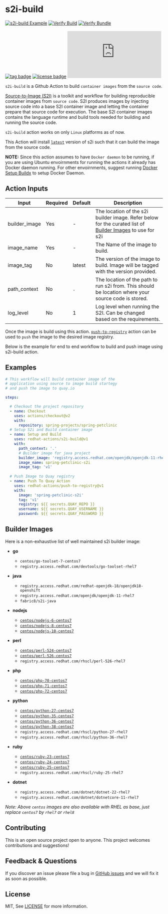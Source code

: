 # s2i-build
[![s2i-build Example](https://github.com/redhat-actions/s2i-build/workflows/Build%20and%20Push/badge.svg)](https://github.com/redhat-actions/s2i-build/actions?query=workflow%3A"Build+and+Push")
[![Verify Build](https://github.com/redhat-actions/s2i-build/workflows/Install%20and%20Build/badge.svg)](https://github.com/redhat-actions/s2i-build/actions?query=workflow%3A%22Install%2C+Build+and+Test%22)
[![Verify Bundle](https://github.com/redhat-actions/s2i-build/workflows/Verify%20Bundle/badge.svg)](https://github.com/redhat-actions/s2i-build/actions?query=workflow%3A%22Verify+Bundle%22)
<br></br>
[![tag badge](https://img.shields.io/github/v/tag/redhat-actions/s2i-build?sort=semver)](https://github.com/redhat-actions/s2i-build/tags)
[![license badge](https://img.shields.io/github/license/redhat-actions/s2i-build)](./LICENSE)
[![size badge](https://img.shields.io/github/size/redhat-actions/s2i-build/dist/index.js)](./dist)

`s2i-build` is a Github Action to build `container images` from the `source code`.

[Source-to-Image (S2I)](https://github.com/openshift/source-to-image) is a toolkit and workflow for building reproducible
container images from `source code`.
S2I produces images by injecting source code into a base S2I container image
and letting the container prepare that source code for execution. The base
S2I container images contains the language runtime and build tools needed for
building and running the source code.

`s2i-build` action works on only `Linux` platforms as of now.

This Action will install [`latest`](https://github.com/openshift/source-to-image/releases/tag/v1.3.1) version of s2i such that it can build the image
from the source code.

**NOTE:** Since this action assumes to have `Docker daemon` to be running, if you are using Ubuntu envoirnments for running the actions it already has Docker daemon running. 
For other envoirnments, suggest running [Docker Setup Buildx](https://github.com/marketplace/actions/docker-setup-buildx) to setup Docker Daemon.

## Action Inputs

<table>
  <thead>
    <tr>
      <th>Input</th>
      <th>Required</th>
      <th>Default</th>
      <th>Description</th>
    </tr>
  </thead>

  <tr>
    <td>builder_image</td>
    <td>Yes</td>
    <td>-</td>
    <td>The location of the s2i builder image. Refer below for the curated list of
    <a href="#builder-images">Builder Images</a>
    to use for s2i </td>
  </tr>

  <tr>
    <td>image_name</td>
     <td>Yes</td>
    <td>-</td>
    <td>The Name of the image to build. </td>
  </tr>

  <tr>
    <td>image_tag</td>
    <td>No</td>
    <td>latest</td>
    <td>The version of the image to build. Image will be tagged with the version provided.</td>
  </tr>

  <tr>
    <td>path_context</td>
    <td>No</td>
    <td><code>.</code></td>
    <td>The location of the path to run s2i from. This should be location where your source code is stored. </td>
  </tr>

  <tr>
    <td>log_level</td>
    <td>No</td>
    <td>1</td>
    <td>Log level when running the S2I. Can be changed based on the requirements. </td>
  </tr>

</table>

Once the image is build using this action. [`push-to-registry`](https://github.com/redhat-actions/push-to-registry) action can be used to `push` the image to the desired image registry.

Below is the example for end to end workflow to build and push image using s2i-build action.

## Examples

```yaml
# This workflow will build container image of the
# application using source to image build startegy
# and push the image to quay.io

steps:

  # Checkout the project repository
  - name: Checkout
    uses: actions/checkout@v2
    with:
      repository: spring-projects/spring-petclinic
  # Setup S2i and Build container image
  - name: Setup and Build
    uses: redhat-actions/s2i-build@v1
    with:
      path_context: '.'
      # Builder image for java project
      builder_image: 'registry.access.redhat.com/openjdk/openjdk-11-rhel7'
      image_name: spring-petclinic-s2i
      image_tag: 'v1'
      
  # Push Image to Quay registry
  - name: Push To Quay Action
    uses: redhat-actions/push-to-registry@v1
    with:
      image: 'spring-petclinic-s2i'
      tag: 'v1'
      registry: ${{ secrets.QUAY_REPO }}
      username: ${{ secrets.QUAY_USERNAME }}
      password: ${{ secrets.QUAY_PASSWORD }}

```

## Builder Images

Here is a non-exhaustive list of well maintained s2i builder image:

- **go**
  - `centos/go-toolset-7-centos7`
  - `registry.access.redhat.com/devtools/go-toolset-rhel7`

- **java**
  - `registry.access.redhat.com/redhat-openjdk-18/openjdk18-openshift`
  - `registry.access.redhat.com/openjdk/openjdk-11-rhel7`
  - `fabric8/s2i-java`

- **nodejs**
  - [`centos/nodejs-6-centos7`](https://hub.docker.com/r/centos/nodejs-6-centos7)
  - [`centos/nodejs-8-centos7`](https://hub.docker.com/r/centos/nodejs-8-centos7)
  - [`centos/nodejs-10-centos7`](https://hub.docker.com/r/centos/nodejs-10-centos7)

- **perl**
  - [`centos/perl-524-centos7`](https://hub.docker.com/r/centos/perl-524-centos7)
  - [`centos/perl-526-centos7`](https://hub.docker.com/r/centos/perl-526-centos7)
  - `registry.access.redhat.com/rhscl/perl-526-rhel7`

- **php**
  - [`centos/php-70-centos7`](https://hub.docker.com/r/centos/php-70-centos7)
  - [`centos/php-71-centos7`](https://hub.docker.com/r/centos/php-71-centos7)
  - [`centos/php-72-centos7`](https://hub.docker.com/r/centos/php-72-centos7)

- **python**
  - [`centos/python-27-centos7`](https://hub.docker.com/r/centos/python-27-centos7)
  - [`centos/python-35-centos7`](https://hub.docker.com/r/centos/python-35-centos7)
  - [`centos/python-36-centos7`](https://hub.docker.com/r/centos/python-36-centos7)
  - [`centos/python-38-centos7`](https://hub.docker.com/r/centos/python-38-centos7)
  - `registry.access.redhat.com/rhscl/python-27-rhel7`
  - `registry.access.redhat.com/rhscl/python-36-rhel7`

- **ruby**
  - [`centos/ruby-23-centos7`](https://hub.docker.com/r/centos/ruby-23-centos7)
  - [`centos/ruby-24-centos7`](https://hub.docker.com/r/centos/ruby-24-centos7)
  - [`centos/ruby-25-centos7`](https://hub.docker.com/r/centos/ruby-25-centos7)
  - `registry.access.redhat.com/rhscl/ruby-25-rhel7`

- **dotnet**
  - `registry.access.redhat.com/dotnet/dotnet-22-rhel7` 
  - `registry.access.redhat.com/dotnet/dotnetcore-11-rhel7` 

*Note: Above `centos` images are also available with RHEL as base, just replace `centos7` by `rhel7` or `rhel8`* 

## Contributing

This is an open source project open to anyone. This project welcomes contributions and suggestions!

## Feedback & Questions

If you discover an issue please file a bug in [GitHub issues](https://github.com/redhat-actions/s2i-build/issues) and we will fix it as soon as possible.

## License

MIT, See [LICENSE](https://github.com/redhat-actions/s2i-build/blob/main/LICENSE.md) for more information.

